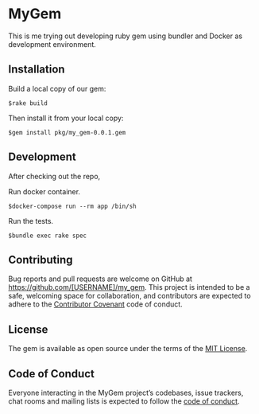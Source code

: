 # MyGem

This is me trying out developing ruby gem using bundler and Docker as development environment.

## Installation

Build a local copy of our gem:

    $rake build

Then install it from your local copy:

    $gem install pkg/my_gem-0.0.1.gem 

## Development

After checking out the repo, 

Run docker container. 

    $docker-compose run --rm app /bin/sh

Run the tests.   

    $bundle exec rake spec

## Contributing

Bug reports and pull requests are welcome on GitHub at https://github.com/[USERNAME]/my_gem. This project is intended to be a safe, welcoming space for collaboration, and contributors are expected to adhere to the [Contributor Covenant](http://contributor-covenant.org) code of conduct.

## License

The gem is available as open source under the terms of the [MIT License](https://opensource.org/licenses/MIT).

## Code of Conduct

Everyone interacting in the MyGem project’s codebases, issue trackers, chat rooms and mailing lists is expected to follow the [code of conduct](https://github.com/[USERNAME]/my_gem/blob/master/CODE_OF_CONDUCT.md).
